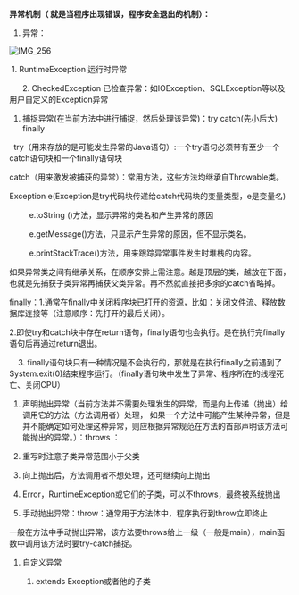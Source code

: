 **异常机制（ 就是当程序出现错误，程序安全退出的机制）：**

1.  异常：

![IMG_256](media/c89cf9e695aaa2d791d59073909c90b4.png)

 1. RuntimeException 运行时异常

      2. CheckedException
已检查异常：如IOException、SQLException等以及用户自定义的Exception异常

1.  捕捉异常(在当前方法中进行捕捉，然后处理该异常)：try catch(先小后大) finally

  try（用来存放的是可能发生异常的Java语句）:一个try语句必须带有至少一个catch语句块和一个finally语句块

catch（用来激发被捕获的异常）：常用方法，这些方法均继承自Throwable类。

Exception e(Exception是try代码块传递给catch代码块的变量类型，e是变量名)

         e.toString ()方法，显示异常的类名和产生异常的原因

         e.getMessage()方法，只显示产生异常的原因，但不显示类名。

         e.printStackTrace()方法，用来跟踪异常事件发生时堆栈的内容。

如果异常类之间有继承关系，在顺序安排上需注意。越是顶层的类，越放在下面，也就是先捕获子类异常再捕获父类异常。再不然就直接把多余的catch省略掉。

finally：1.通常在finally中关闭程序块已打开的资源，比如：关闭文件流、释放数据库连接等（注意顺序：先打开的最后关闭）。

2.即使try和catch块中存在return语句，finally语句也会执行。是在执行完finally语句后再通过return退出。

    3.
finally语句块只有一种情况是不会执行的，那就是在执行finally之前遇到了System.exit(0)结束程序运行。（finally语句块中发生了异常、程序所在的线程死亡、关闭CPU）

1.  声明抛出异常（当前方法并不需要处理发生的异常，而是向上传递（抛出）给调用它的方法（方法调用者）处理， 如果一个方法中可能产生某种异常，但是并不能确定如何处理这种异常，则应根据异常规范在方法的首部声明该方法可能抛出的异常。）：throws
    ：

2.  重写时注意子类异常范围小于父类

3.  向上抛出后，方法调用者不想处理，还可继续向上抛出

4.  Error，RuntimeException或它们的子类，可以不throws，最终被系统抛出

5.  手动抛出异常：throw：通常用于方法体中，程序执行到throw立即终止

一般在方法中手动抛出异常，该方法要throws给上一级（一般是main），main函数中调用该方法时要try-catch捕捉。

1.  自定义异常

    1.  extends Exception或者他的子类
